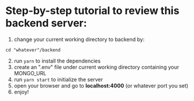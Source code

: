 # Step-by-step tutorial to review this backend server:

1. change your current working directory to backend by:
```
cd "whatever"/backend
```
2. run ```yarn``` to install the dependencies
3. create an ".env" file under current working directory containing your MONGO_URL
4. run ```yarn start``` to initialize the server
5. open your browser and go to **localhost:4000** (or whatever port you set)
6. enjoy!
